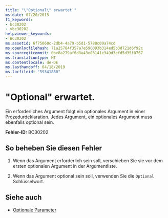 ```yaml
---
title: "\"Optional\" erwartet."
ms.date: 07/20/2015
f1_keywords:
- bc30202
- vbc30202
helpviewer_keywords:
- BC30202
ms.assetid: 6f75060c-2db4-4a79-b5d1-5780c09a74cd
ms.openlocfilehash: 71a25784f357a7e596093b314ed5b3d721d6f92c
ms.sourcegitcommit: 0be8a279af6d8a43e03141e349d3efd5d35f8767
ms.translationtype: HT
ms.contentlocale: de-DE
ms.lasthandoff: 04/18/2019
ms.locfileid: "59341880"
---
```

# <a name="optional-expected"></a>"Optional" erwartet.
Ein erforderliches Argument folgt ein optionales Argument in einer Prozedurdeklaration. Jedes Argument, ein optionales Argument muss ebenfalls optional sein.  
  
 **Fehler-ID:** BC30202  
  
## <a name="to-correct-this-error"></a>So beheben Sie diesen Fehler  
  
1. Wenn das Argument erforderlich sein soll, verschieben Sie sie vor dem ersten optionalen Argument in der Argumentliste.  
  
2. Wenn das Argument optional sein soll, verwenden Sie die `Optional` Schlüsselwort.  
  
## <a name="see-also"></a>Siehe auch

- [Optionale Parameter](../../../visual-basic/programming-guide/language-features/procedures/optional-parameters.md)
